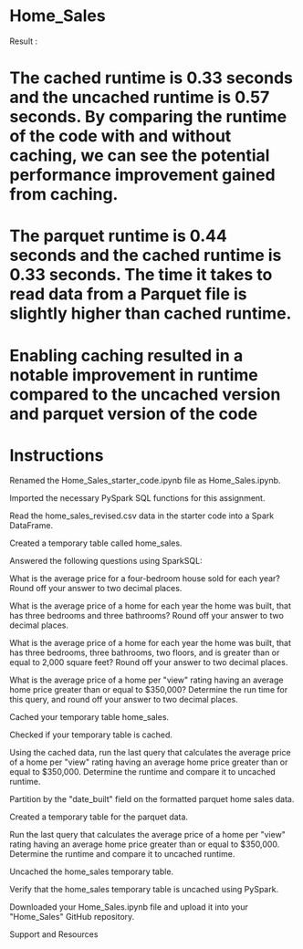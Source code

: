 # Home_Sales
Result : 
# **The cached runtime is 0.33 seconds and the uncached runtime is 0.57 seconds. By comparing the runtime of the code with and without caching, we can see the potential performance improvement gained from caching.**

# **The parquet runtime is 0.44 seconds and the cached runtime is 0.33 seconds. The time it takes to read data from a Parquet file is slightly higher than cached runtime.**

# **Enabling caching resulted in a notable improvement in runtime compared to the uncached version and parquet version of the code**

# Instructions
Renamed the Home_Sales_starter_code.ipynb file as Home_Sales.ipynb.

Imported the necessary PySpark SQL functions for this assignment.

Read the home_sales_revised.csv data in the starter code into a Spark DataFrame.

Created a temporary table called home_sales.

Answered the following questions using SparkSQL:

What is the average price for a four-bedroom house sold for each year? Round off your answer to two decimal places.

What is the average price of a home for each year the home was built, that has three bedrooms and three bathrooms? Round off your answer to two decimal places.

What is the average price of a home for each year the home was built, that has three bedrooms, three bathrooms, two floors, and is greater than or equal to 2,000 square feet? Round off your answer to two decimal places.

What is the average price of a home per "view" rating having an average home price greater than or equal to $350,000? Determine the run time for this query, and round off your answer to two decimal places.

Cached your temporary table home_sales.

Checked if your temporary table is cached.

Using the cached data, run the last query that calculates the average price of a home per "view" rating having an average home price greater than or equal to $350,000. Determine the runtime and compare it to uncached runtime.

Partition by the "date_built" field on the formatted parquet home sales data.

Created a temporary table for the parquet data.

Run the last query that calculates the average price of a home per "view" rating having an average home price greater than or equal to $350,000. Determine the runtime and compare it to uncached runtime.

Uncached the home_sales temporary table.

Verify that the home_sales temporary table is uncached using PySpark.

Downloaded your Home_Sales.ipynb file and upload it into your "Home_Sales" GitHub repository.

Support and Resources
